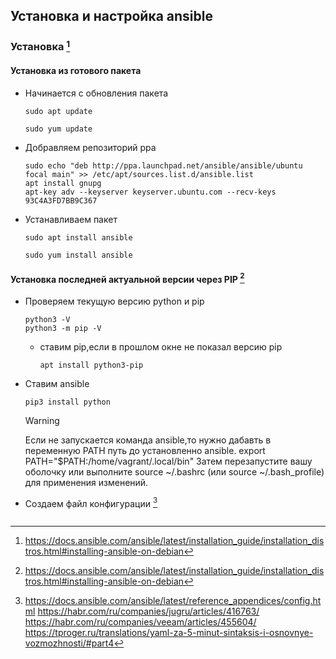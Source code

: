 ## Установка и настройка ansible

### Установка [^1]

#### Установка из готового пакета
- Начинается с обновления пакета
  ```
  sudo apt update
  ```
  ```
  sudo yum update
  ```
- Добравляем репозиторий ppa
  ```
  sudo echo "deb http://ppa.launchpad.net/ansible/ansible/ubuntu focal main" >> /etc/apt/sources.list.d/ansible.list
  apt install gnupg
  apt-key adv --keyserver keyserver.ubuntu.com --recv-keys 93C4A3FD7BB9C367
  ```
- Устанавливаем пакет
  ```
  sudo apt install ansible
  ```
  ```
  sudo yum install ansible
  ```
#### Установка последней актуальной версии через PIP [^2]

- Проверяем текущую версию python и pip
  ```
  python3 -V
  python3 -m pip -V
  ```
  - ставим pip,если в прошлом окне не показал версию pip
    ```
    apt install python3-pip    
    ```
- Ставим ansible
  ```
  pip3 install python
  ```
  >[!WARNING]  
  > Если не запускается команда ansible,то нужно дабавть в переменную PATH путь до установленно ansible. 
  >export PATH="$PATH:/home/vagrant/.local/bin"
  >Затем перезапустите вашу оболочку или выполните source ~/.bashrc (или source ~/.bash_profile) для применения изменений.






- Создаем файл конфигурации [^3]
  ```
  
  ```

[^1]: https://docs.ansible.com/ansible/latest/installation_guide/installation_distros.html#installing-ansible-on-debian
[^2]: https://docs.ansible.com/ansible/latest/installation_guide/installation_distros.html#installing-ansible-on-debian
[^3]: https://docs.ansible.com/ansible/latest/reference_appendices/config.html
https://habr.com/ru/companies/jugru/articles/416763/
https://habr.com/ru/companies/veeam/articles/455604/
https://tproger.ru/translations/yaml-za-5-minut-sintaksis-i-osnovnye-vozmozhnosti/#part4
